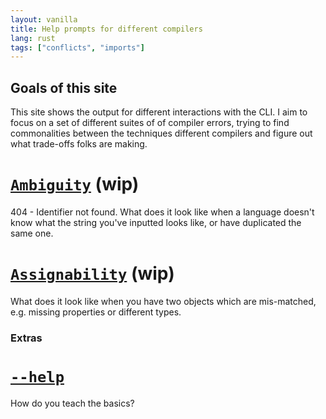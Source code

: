 ```yaml
---
layout: vanilla
title: Help prompts for different compilers
lang: rust
tags: ["conflicts", "imports"]
---
```


## Goals of this site

This site shows the output for different interactions with the CLI. I aim to focus on a set of different suites of of compiler errors, trying to find commonalities between the techniques different compilers and figure out what trade-offs folks are making.

# [`Ambiguity`](./ambiguity) (wip)

404 - Identifier not found. What does it look like when a language doesn't know what the string you've inputted looks like, or have duplicated the same one.

# [`Assignability`](./assignability) (wip)

What does it look like when you have two objects which are mis-matched, e.g. missing properties or different types.


### Extras

# [`--help`](./help)

How do you teach the basics?
